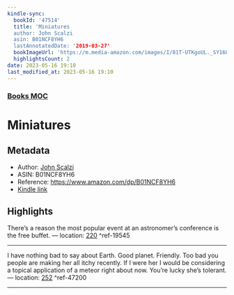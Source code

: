 ```yaml
---
kindle-sync:
  bookId: '47514'
  title: 'Miniatures
  author: John Scalzi
  asin: B01NCF8YH6
  lastAnnotatedDate: '2019-03-27'
  bookImageUrl: 'https://m.media-amazon.com/images/I/81T-UTKgoUL._SY160.jpg'
  highlightsCount: 2
date: 2023-05-16 19:10
last_modified_at: 2023-05-16 19:10
---
```

### [Books MOC](Books%20MOC.md)

# Miniatures
## Metadata
* Author: [John Scalzi](https://www.amazon.comundefined)
* ASIN: B01NCF8YH6
* Reference: https://www.amazon.com/dp/B01NCF8YH6
* [Kindle link](kindle://book?action=open&asin=B01NCF8YH6)

## Highlights
There’s a reason the most popular event at an astronomer’s conference is the free buffet. — location: [220](kindle://book?action=open&asin=B01NCF8YH6&location=220) ^ref-19545

---
I have nothing bad to say about Earth. Good planet. Friendly. Too bad you people are making her all itchy recently. If I were her I would be considering a topical application of a meteor right about now. You’re lucky she’s tolerant. — location: [252](kindle://book?action=open&asin=B01NCF8YH6&location=252) ^ref-47200

---
